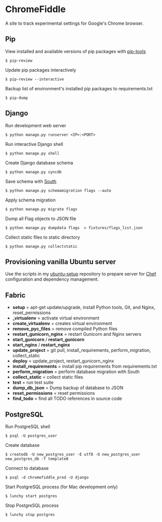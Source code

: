 # ChromeFiddle

A site to track experimental settings for Google's Chrome browser.

## Pip

View installed and available versions of pip packages with [pip-tools](https://github.com/nvie/pip-tools)
```
$ pip-review
```

Update pip packages interactively
```
$ pip-review --interactive
```

Backup list of environment's installed pip packages to requirements.txt
```
$ pip-dump
```

## Django

Run development web server
```
$ python manage.py runserver <IP>:<PORT>
```

Run interactive Django shell
```
$ python manage.py shell
```

Create Django database schema
```
$ python manage.py syncdb
```

Save schema with [South](http://south.aeracode.org/)
```
$ python manage.py schemamigration flags --auto
```

Apply schema migration
```
$ python manage.py migrate flags
```

Dump all Flag objects to JSON file
```
$ python manage.py dumpdata flags  > fixtures/flags_list.json
```

Collect static files to static directory
```
$ python manage.py collectstatic
```

## Provisioning vanilla Ubuntu server

Use the scripts in my [ubuntu-setup](https://github.com/peterfschaadt/ubuntu-setup) repository to prepare server for [Chef](http://www.opscode.com/chef) configuration and dependency management.

## Fabric

+ **setup** = apt-get update/upgrade, install Python tools, Git, and Nginx, reset_permissions
+ **_virtualenv** = activate virtual environment
+ **create_virtualenv** = creates virtual environment
+ **remove_pyc_files** = remove compiled Python files
+ **restart_gunicorn_nginx** = restart Gunicorn and Nginx servers
+ **start_gunicorn** / **restart_gunicorn**
+ **start_nginx** / **restart_nginx**
+ **update_project** = git pull, install_requirements, perform_migration, collect_static
+ **deploy** = update_project, restart_gunicorn_nginx
+ **install_requirements** = install pip requirements from requirements.txt
+ **perform_migration** = perform database migration with South
+ **collect_static** = collect static files
+ **test** = run test suite
+ **dump_db_json** = Dump backup of database to JSON
+ **reset_permissions** = reset permissions
+ **find_todo** = find all TODO references in source code

## PostgreSQL

Run PostgreSQL shell
```
$ psql -U postgres_user
```

Create database
```
$ createdb -U new_postgres_user -E utf8 -O new_postgres_user new_postgres_db -T template0
```

Connect to database
```
$ psql -d chromefiddle_prod -U django
```

Start PostgreSQL process (for Mac development only)
```
$ lunchy start postgres
```

Stop PostgreSQL process
```
$ lunchy stop postgres
```
